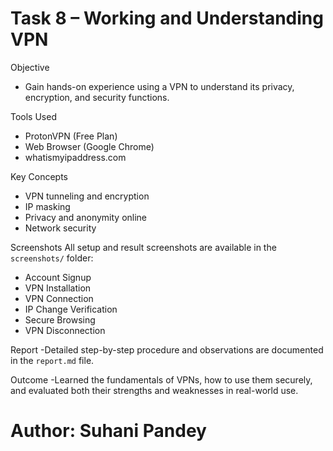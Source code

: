 # Task 8 – Working and Understanding VPN 

 Objective
- Gain hands-on experience using a VPN to understand its privacy, encryption, and security functions.

 Tools Used
- ProtonVPN (Free Plan)
- Web Browser (Google Chrome)
- whatismyipaddress.com

Key Concepts
- VPN tunneling and encryption
- IP masking
- Privacy and anonymity online
- Network security

 Screenshots
All setup and result screenshots are available in the `screenshots/` folder:
- Account Signup
- VPN Installation
- VPN Connection
- IP Change Verification
- Secure Browsing
- VPN Disconnection

 Report
-Detailed step-by-step procedure and observations are documented in the `report.md` file.

 Outcome
-Learned the fundamentals of VPNs, how to use them securely, and evaluated both their strengths and weaknesses in real-world use.
# Author: Suhani Pandey

